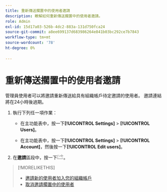 ```yaml
---
title: 重新傳送擱置中的使用者邀請
description: 瞭解如何重新傳送擱置中的使用者邀請。
role: Admin
exl-id: 15d17a03-526b-4dc2-883a-131d750fca24
source-git-commit: a8ee699137d683986264e841b03bc292ce7b7843
workflow-type: tm+mt
source-wordcount: '78'
ht-degree: 0%

---
```


# 重新傳送擱置中的使用者邀請

管理員使用者可以將邀請重新傳送給具有組織帳戶待定邀請的使用者。 邀請連結將在24小時後過期。

1. 執行下列任一項作業：

   * 在主功能表中，按一下&#x200B;**[!UICONTROL Settings]** > **[!UICONTROL Users]**。

   * 在主功能表中，按一下&#x200B;**[!UICONTROL Settings]** > **[!UICONTROL Account]**，然後按一下&#x200B;**[!UICONTROL Edit users]**。

1. 在&#x200B;**邀請**&#x200B;區段中，按一下![重新傳送](/help/dsp/assets/resend.png)。

>[!MORELIKETHIS]
>
>* [邀請新的使用者加入您的組織帳戶](user-invite.md)
>* [取消邀請擱置中的使用者](user-uninvite.md)

<!-- >* [Edit User Permissions or Delete a User](user-edit.md) -->
